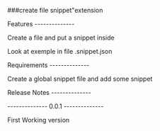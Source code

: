 ###create file snippet"extension

Features --------------

Create a file and put a snippet inside

Look at exemple in file .snippet.json

Requirements --------------

Create a global snippet file and add some snippet

Release Notes --------------

-------------- 0.0.1 --------------

First Working version
